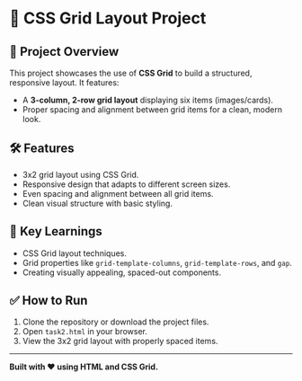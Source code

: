 # 🎨 CSS Grid Layout Project

## 📝 Project Overview
This project showcases the use of **CSS Grid** to build a structured, responsive layout. It features:
- A **3-column, 2-row grid layout** displaying six items (images/cards).
- Proper spacing and alignment between grid items for a clean, modern look.

## 🛠 Features
- 3x2 grid layout using CSS Grid.
- Responsive design that adapts to different screen sizes.
- Even spacing and alignment between all grid items.
- Clean visual structure with basic styling.



## 🎯 Key Learnings
- CSS Grid layout techniques.
- Grid properties like `grid-template-columns`, `grid-template-rows`, and `gap`.
- Creating visually appealing, spaced-out components.

## ✅ How to Run
1. Clone the repository or download the project files.
2. Open `task2.html` in your browser.
3. View the 3x2 grid layout with properly spaced items.

---

**Built with ❤️ using HTML and CSS Grid.**
